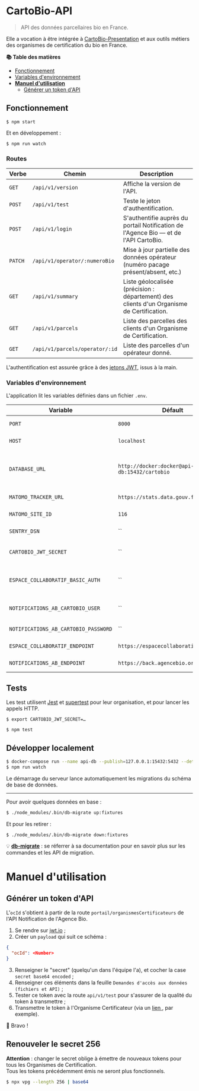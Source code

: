 # CartoBio-API

> API des données parcellaires bio en France.

Elle a vocation à être intégrée à [CartoBio-Presentation] et aux outils
métiers des organismes de certification du bio en France.

**📚 Table des matières**

- [Fonctionnement](#fonctionnement)
- [Variables d'environnement](#variables-denvironnement)
- [**Manuel d'utilisation**](#manuel-dutilisation)
  - [Générer un token d'API](#générer-un-token-dapi)

## Fonctionnement

```shell
$ npm start
```

Et en développement :

```shell
$ npm run watch
```

### Routes

| Verbe   | Chemin                          | Description
| ---     | ---                             | ---
| `GET`   | `/api/v1/version`               | Affiche la version de l'API.
| `POST`  | `/api/v1/test`                  | Teste le jeton d'authentification.
| `POST`  | `/api/v1/login`                 | S'authentifie auprès du portail Notification de l'Agence Bio — et de l'API CartoBio.
| `PATCH` | `/api/v1/operator/:numeroBio`   | Mise à jour partielle des données opérateur (numéro pacage présent/absent, etc.)
| `GET`   | `/api/v1/summary`               | Liste géolocalisée (précision : département) des clients d'un Organisme de Certification.
| `GET`   | `/api/v1/parcels`               | Liste des parcelles des clients d'un Organisme de Certification.
| `GET`   | `/api/v1/parcels/operator/:id`  | Liste des parcelles d'un opérateur donné.

L'authentification est assurée grâce à des [jetons JWT][jwt], issus à la main.


### Variables d'environnement

L'application lit les variables définies dans un fichier `.env`.

| Variable                            | Défault                                   | Description
| ---                                 | ---                                       | ---
| `PORT`                              | `8000`                                    | Port réseau sur lequel exposer l'application
| `HOST`                              | `localhost`                               | Interface réseau sur laquelle exposer l'application
| `DATABASE_URL`                      | `http://docker:docker@api-db:15432/cartobio`| URL de la base de données PostGIS qui contient les couches géographiques, et les données métiers CartoBio
| `MATOMO_TRACKER_URL`                | `https://stats.data.gouv.fr/piwik.php`    | Endpoint du suivi statistiques Matomo
| `MATOMO_SITE_ID`                    | `116`                                     | Identifiant de site, pour le suivi des statistiques
| `SENTRY_DSN`                        | ``                                        | DSN Sentry pour le suivi des erreurs applicatives
| `CARTOBIO_JWT_SECRET`               | ``                                        | Secret JSON Web Token, pour vérifier l'authenticité des tokens
| `ESPACE_COLLABORATIF_BASIC_AUTH`    | ``                                        | Authentification à l'[espace collaboratif IGN][api-ign-collab] (depuis un navigateur: `btoa('username:password')`).
| `NOTIFICATIONS_AB_CARTOBIO_USER`    | ``                                        | Adresse email de connexion à l'espace Notifications de l'Agence Bio
| `NOTIFICATIONS_AB_CARTOBIO_PASSWORD`| ``                                        | Mot de passe associé au compte Agence Bio
| `ESPACE_COLLABORATIF_ENDPOINT`      | `https://espacecollaboratif.ign.fr`       | Point d'accès à l'[API Espace Collaboratif d'IGN][api-ign-collab]
| `NOTIFICATIONS_AB_ENDPOINT`         | `https://back.agencebio.org`              | Point d'accès aux [notifications de l'Agence Bio][api-ab]

## Tests

Les test utilisent [Jest] et [supertest] pour leur organisation,
et pour lancer les appels HTTP.

```shell
$ export CARTOBIO_JWT_SECRET=…

$ npm test
```

## Développer localement

```bash
$ docker-compose run --name api-db --publish=127.0.0.1:15432:5432 --detach db
$ npm run watch
```

Le démarrage du serveur lance automatiquement les migrations du schéma de base de données.

---

Pour avoir quelques données en base :

```bash
$ ./node_modules/.bin/db-migrate up:fixtures
```

Et pour les retirer :

```bash
$ ./node_modules/.bin/db-migrate down:fixtures
```

💡 [**db-migrate**](https://db-migrate.readthedocs.io/en/latest/) : se réferrer
    à sa documentation pour en savoir plus sur les commandes et les API de migration.

# Manuel d'utilisation


## Générer un token d'API

L'`ocId` s'obtient à partir de la route `portail/organismesCertificateurs` de l'API Notification de l'Agence Bio.

1. Se rendre sur [jwt.io](https://jwt.io/) ;
2. Créer un `payload` qui suit ce schéma :
```json
{
  "ocId": <Number>
}
```
3. Renseigner le "secret" (quelqu'un dans l'équipe l'a), et cocher la case `secret base64 encoded` ;
4. Renseigner ces éléments dans la feuille `Demandes d'accès aux données (fichiers et API)` ;
5. Tester ce token avec la route `api/v1/test` pour s'assurer de la qualité du token à transmettre ;
6. Transmettre le token à l'Organisme Certificateur (via un [lien ](), par exemple).

🙌 Bravo !

## Renouveler le secret 256

**Attention** : changer le secret oblige à émettre de nouveaux tokens pour tous les Organismes de Certification.<br>
Tous les tokens précédemment émis ne seront plus fonctionnels.

```bash
$ npx vpg --length 256 | base64
```


[CartoBio-Presentation]: https://github.com/entrepreneur-interet-general/CartoBio-Presentation/
[jwt]: https://jwt.io/

[api-ign-collab]: https://espacecollaboratif.ign.fr/api/doc
[api-ab]: https://preprod-notification.agencebio.org/

[Jest]: https://jestjs.io/docs/en/getting-started
[supertest]: https://github.com/visionmedia/supertest#readme
